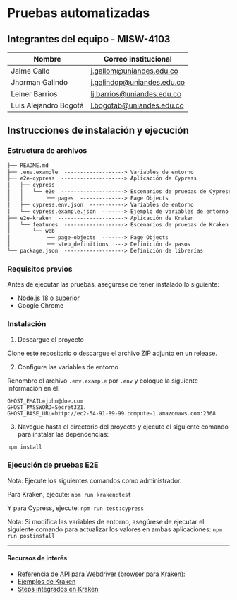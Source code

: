 # Pruebas automatizadas

## Integrantes del equipo - MISW-4103

|Nombre | Correo institucional |
|-------|--------------------- |
|Jaime Gallo| j.gallom@uniandes.edu.co |
|Jhorman Galindo| j.galindop@uniandes.edu.co|
|Leiner Barrios| lj.barrios@uniandes.edu.co|
|Luis Alejandro Bogotá| l.bogotab@uniandes.edu.co|

## Instrucciones de instalación y ejecución

### Estructura de archivos

```txt
├── README.md
├── .env.example  -------------------> Variables de entorno
├── e2e-cypress  --------------------> Aplicación de Cypress
│   ├── cypress
│   │   └── e2e  --------------------> Escenarios de pruebas de Cypress
│   │       └── pages  --------------> Page Objects
│   ├── cypress.env.json  -----------> Variables de entorno
│   └── cypress.example.json  -------> Ejemplo de variables de entorno
├── e2e-kraken  ---------------------> Aplicación de Kraken
│   └── features  -------------------> Escenarios de pruebas de Kraken
│       └── web
│           ├── page-objects  -------> Page Objects
│           └── step_definitions  ---> Definición de pasos
└── package.json  -------------------> Definición de librerías
```

### Requisitos previos

Antes de ejecutar las pruebas, asegúrese de tener instalado lo siguiente:

- [Node.js 18 o superior](https://nodejs.org/en/download)
- Google Chrome

### Instalación

1. Descargue el proyecto

Clone este repositorio o descargue el archivo ZIP adjunto en un release.

2. Configure las variables de entorno

Renombre el archivo `.env.example` por `.env` y coloque la siguiente información en él:

```
GHOST_EMAIL=john@doe.com
GHOST_PASSWORD=Secret321.
GHOST_BASE_URL=http://ec2-54-91-89-99.compute-1.amazonaws.com:2368
```

3.  Navegue hasta el directorio del proyecto y ejecute el siguiente comando para instalar las dependencias:

```bash
npm install
```

### Ejecución de pruebas E2E

Nota: Ejecute los siguientes comandos como administrador.

Para Kraken, ejecute: `npm run kraken:test`

Y para Cypress, ejecute: `npm run test:cypress`

Nota: Si modifica las variables de entorno, asegúrese de ejecutar el siguiente comando para actualizar los valores en ambas aplicaciones: `npm run postinstall`

---

#### Recursos de interés

- [Referencia de API para Webdriver (browser para Kraken):](https://v7.webdriver.io/docs/api/browser/$)
- [Ejemplos de Kraken](https://github.com/TheSoftwareDesignLab/Kraken/tree/gh-pages/examples)
- [Steps integrados en Kraken](https://github.com/TheSoftwareDesignLab/Kraken/blob/master/src/steps/web.ts)

